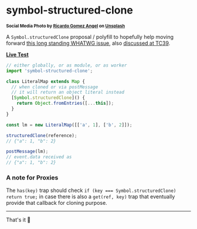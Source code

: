 # symbol-structured-clone

<sup>**Social Media Photo by [Ricardo Gomez Angel](https://unsplash.com/@rgaleriacom) on [Unsplash](https://unsplash.com/)**</sup>


A `Symbol.structuredClone` proposal / polyfill to hopefully help moving forward [this long standing WHATWG issue](https://github.com/whatwg/html/issues/7428#issuecomment-2259007298), also [discussed at TC39](https://es.discourse.group/t/symbol-clone-to-ease-out-structuredclone-implicit-conversion/2035/7).

**[Live Test](https://webreflection.github.io/symbol-structured-clone/test/)**

```js
// either globally, or as module, or as worker
import 'symbol-structured-clone';

class LiteralMap extends Map {
  // when cloned or via postMessage
  // it will return an object literal instead
  [Symbol.structuredClone]() {
    return Object.fromEntries([...this]);
  }
}

const lm = new LiteralMap([['a', 1], ['b', 2]]);

structuredClone(reference);
// {"a": 1, "b": 2}

postMessage(lm);
// event.data received as
// {"a": 1, "b": 2}
```

### A note for Proxies

The `has(key)` trap should check `if (key === Symbol.structuredClone) return true;` in case there is also a `get(ref, key)` trap that eventually provide that callback for cloning purpose.

- - -

That's it 👋

